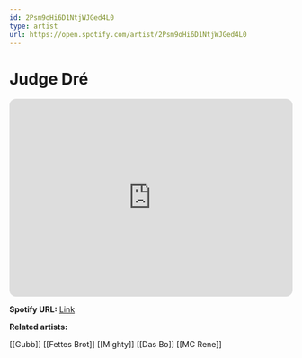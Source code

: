 ```yaml
---
id: 2Psm9oHi6D1NtjWJGed4L0
type: artist
url: https://open.spotify.com/artist/2Psm9oHi6D1NtjWJGed4L0
---
```

# Judge Dré

<iframe style="border-radius:12px" src="https://open.spotify.com/embed/artist/2Psm9oHi6D1NtjWJGed4L0" width="100%" height="352" frameBorder="0" allowfullscreen="" allow="autoplay; clipboard-write; encrypted-media; fullscreen; picture-in-picture" loading="lazy"></iframe>

**Spotify URL:** [Link](https://open.spotify.com/artist/2Psm9oHi6D1NtjWJGed4L0)

**Related artists:**

[[Gubb]]
[[Fettes Brot]]
[[Mighty]]
[[Das Bo]]
[[MC Rene]]
